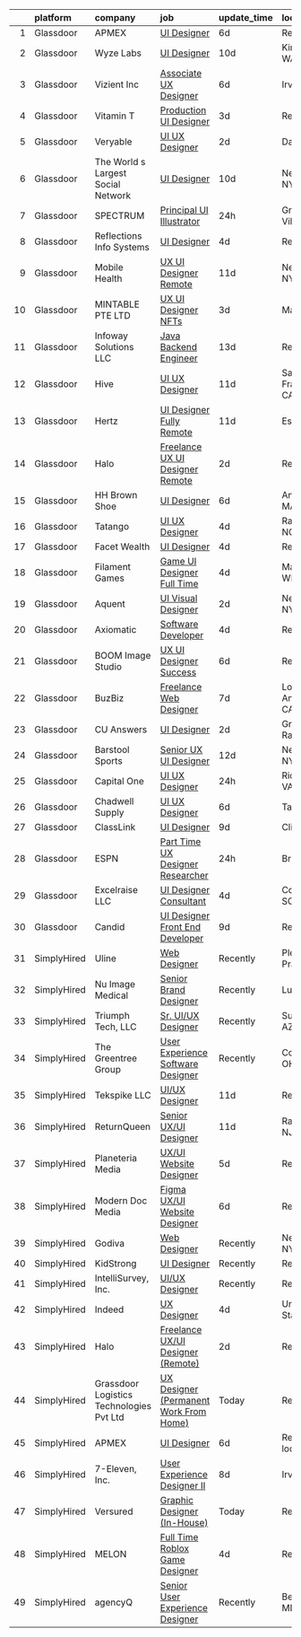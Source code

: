 

|    | platform    | company                                  | job                                                                                                                                                                                                                                                                                                                                                                                                                                                                                                                                                                                                                                                                                                                                                                                                                                                                                                                                                                            | update_time   | location              |
|---:|:------------|:-----------------------------------------|:-------------------------------------------------------------------------------------------------------------------------------------------------------------------------------------------------------------------------------------------------------------------------------------------------------------------------------------------------------------------------------------------------------------------------------------------------------------------------------------------------------------------------------------------------------------------------------------------------------------------------------------------------------------------------------------------------------------------------------------------------------------------------------------------------------------------------------------------------------------------------------------------------------------------------------------------------------------------------------|:--------------|:----------------------|
|  1 | Glassdoor   | APMEX                                    | [UI Designer](https://www.glassdoor.com/partner/jobListing.htm?pos=115&ao=1136043&s=58&guid=0000018113c731a196eee94d1b8a4f8a&src=GD_JOB_AD&t=SR&vt=w&cs=1_fae6df02&cb=1653894230796&jobListingId=1007886274169&jrtk=3-0-1g49sece6i6j3801-1g49secejq078800-b6081c8dca6a1fea-)                                                                                                                                                                                                                                                                                                                                                                                                                                                                                                                                                                                                                                                                                                   | 6d            | Remote                |
|  2 | Glassdoor   | Wyze Labs                                | [UI Designer](https://www.glassdoor.com/partner/jobListing.htm?pos=116&ao=1136043&s=58&guid=0000018113c731a196eee94d1b8a4f8a&src=GD_JOB_AD&t=SR&vt=w&cs=1_ad45e52f&cb=1653894230796&jobListingId=1007877852030&jrtk=3-0-1g49sece6i6j3801-1g49secejq078800-ff07746c0d5c6f9d-)                                                                                                                                                                                                                                                                                                                                                                                                                                                                                                                                                                                                                                                                                                   | 10d           | Kirkland, WA          |
|  3 | Glassdoor   | Vizient  Inc                             | [Associate UX Designer](https://www.glassdoor.com/partner/jobListing.htm?pos=130&ao=1136043&s=58&guid=0000018113c731a196eee94d1b8a4f8a&src=GD_JOB_AD&t=SR&vt=w&cs=1_a7f0967c&cb=1653894230798&jobListingId=1007885673028&jrtk=3-0-1g49sece6i6j3801-1g49secejq078800-b56a73062427c831-)                                                                                                                                                                                                                                                                                                                                                                                                                                                                                                                                                                                                                                                                                         | 6d            | Irving, TX            |
|  4 | Glassdoor   | Vitamin T                                | [Production  UI  Designer](https://www.glassdoor.com/partner/jobListing.htm?pos=111&ao=1110586&s=58&guid=0000018113c731a196eee94d1b8a4f8a&src=GD_JOB_AD&t=SR&vt=w&cs=1_c6000016&cb=1653894230796&jobListingId=1007896614953&cpc=FA84DF7EA1EC2398&jrtk=3-0-1g49sece6i6j3801-1g49secejq078800-5adc315e5e595a80--6NYlbfkN0DMrcEu7yrtATojKJA7cEzGQ3FdRGWLh0CZQInL4ECGI6k5tN82kdM0OKoro5eXmjrIH_8JlRMO7DBQl7AN6ytiq77Z6v7UeZ80BRvvDpHChSjzw3Q3ApckQPIGavq1FEmPD2jQSXj3otZXAP2SAog0uFopwqRyKmCCUqjnU-a7M7zGEl6ONaGAEoV6_gRBFjtfF34GAInE21lNzLz-nXX0_Xs6QVgLM-DRlTT2X7v00grGYypOuLcNy8JkmJBSSHJ8tOKtjKydmKCFlbl06OukH8sLyQtfK6WhqLwmhbSJDzIN616qt2OEd2sIAxhU-9s5whKEpDaaSk9kRFY5MJ45DfKL7psgKXOpnx918N9gnFPF_8U7ZDkNyo-RUiQmP1YFSAvxC9k1CXp8sD2uQdQxCyiqjXKDdBq2YDmPoSoT-NJY_dq3Z3U5ghGll0oVtG_DpHGF3c3Z0DNP2ZPPhno4)                                                                                                                                                                 | 3d            | Remote                |
|  5 | Glassdoor   | Veryable                                 | [UI UX Designer](https://www.glassdoor.com/partner/jobListing.htm?pos=129&ao=1136043&s=58&guid=0000018113c731a196eee94d1b8a4f8a&src=GD_JOB_AD&t=SR&vt=w&cs=1_9a0387de&cb=1653894230797&jobListingId=1007898764780&jrtk=3-0-1g49sece6i6j3801-1g49secejq078800-b90bbf55385a63e3-)                                                                                                                                                                                                                                                                                                                                                                                                                                                                                                                                                                                                                                                                                                | 2d            | Dallas, TX            |
|  6 | Glassdoor   | The World s Largest Social Network       | [UI Designer](https://www.glassdoor.com/partner/jobListing.htm?pos=112&ao=1110586&s=58&guid=0000018113c731a196eee94d1b8a4f8a&src=GD_JOB_AD&t=SR&vt=w&ea=1&cs=1_b58d4111&cb=1653894230797&jobListingId=1007876596122&cpc=334ABAF5D42DC775&jrtk=3-0-1g49sece6i6j3801-1g49secejq078800-e1ca4ea2868466d1--6NYlbfkN0DSgjPPcnEdvoK3uuxfISLALE6pB1FR7YSHOr_tSg5_QGIhoz_2VqUepdcKLBLI_zQInTvsBdnkiGjMq9vHliPUWGNAHOFt3jVvmAvFSwn2oU1hHZiKZeVxwWCIWT7dGf-tJpwpLphN8uqW0Gl1qKxaaXG0oAvVhI0yiiQl7qqgc_z4Q3FrZ4XWP6nmsdVS4uVZi97VilxeLcRCjw6kRt2HaeGMMjLQk1o7VzY4vetGwdhZUveqsssYc7Bw6kRwROM3CXDWVyj55hdAwYd6Prqo0e5B7uvbVfXxwNYmHNsot3lgMsmDbbHEhtb6n41XivOrGjAAAi2wOY5S0rI_ltHQLo4EibLU01MliAwL0NzkwjYjGHRqXYoMs4OHAJIl5KvmJf5NRrGTpQ4t1xTgwJ7iXh9sjxzEZtROrfo4kyvBCeK1djaNACcwkrW6NqAkldvJlmg1kyGeXlEB_ppMiyvLmPGC1iJJVElWWG_cwLuR_oycPkl5vk7F5kXdZxxkTdLJ0O4ruVThatEFbwjfWUCE6tdib0umUXc-hryoBP7Vloh5QPg9ZBf4YAjcmYdKoStEhBamXWGWKQ%3D%3D)                                             | 10d           | New York, NY          |
|  7 | Glassdoor   | SPECTRUM                                 | [Principal UI Illustrator](https://www.glassdoor.com/partner/jobListing.htm?pos=104&ao=1110586&s=58&guid=0000018113c731a196eee94d1b8a4f8a&src=GD_JOB_AD&t=SR&vt=w&cs=1_1ab21fde&cb=1653894230795&jobListingId=1007901597770&cpc=5FEB1BEB8E14EF52&jrtk=3-0-1g49sece6i6j3801-1g49secejq078800-70f0f498e47f5cdc--6NYlbfkN0CeXNZYxOzgf11O9-TFJft4I5QLQjKTqoL33Rtx55G7TvJvoeF0OvnalWemQxNwsZsvfRZzDCTUTkjrD8iCTdzVwP5XhtYqOdbpEf1JJv5OSDfoBBQb3_VmPjfGU22o-82R9EoKFqFExw3giKgUNqG8Nzo1R3gEDD12GFBPPLfRj4CBDWRUw0jzcaCoTh7gbB1eoHcDrYTbQ95CYyVQ02p2LbMG14iiw9QmeXiG-cEpJHNMbcnvWvvQ-TuuVUM9VdX_WCNWgRerdRrt5BEuJ2-IsS7kwA7Q0Qv6O5GGZ6ey-lrn4mqPODPVC7VBCt2ijbB-ZWS9E6oCB82cbVYH8kySO3lnYWTmWo6ht8hroTgl3cEMuhNUsKe0hNZsyrM1z9aEG2tqqm7MNaWEhI-XUnVpFx5oRxU-ZN1BJfVkfDLf7Z8PL-gcKqi5)                                                                                                                                                                                                 | 24h           | Greenwood Village, CO |
|  8 | Glassdoor   | Reflections Info Systems                 | [UI Designer](https://www.glassdoor.com/partner/jobListing.htm?pos=125&ao=1136043&s=58&guid=0000018113c731a196eee94d1b8a4f8a&src=GD_JOB_AD&t=SR&vt=w&ea=1&cs=1_e433f98b&cb=1653894230797&jobListingId=1007892251899&jrtk=3-0-1g49sece6i6j3801-1g49secejq078800-834f9289037a2bb3-)                                                                                                                                                                                                                                                                                                                                                                                                                                                                                                                                                                                                                                                                                              | 4d            | Remote                |
|  9 | Glassdoor   | Mobile Health                            | [UX UI Designer  Remote ](https://www.glassdoor.com/partner/jobListing.htm?pos=108&ao=1110586&s=58&guid=0000018113c731a196eee94d1b8a4f8a&src=GD_JOB_AD&t=SR&vt=w&ea=1&cs=1_8086cb6e&cb=1653894230796&jobListingId=1007874063227&cpc=9DC6E4D8324653EE&jrtk=3-0-1g49sece6i6j3801-1g49secejq078800-dab888626887591b--6NYlbfkN0CVW-wZUB6fDkVbeXZUmA8a9VqOuLioZTZt07t5oqbkUruFU18ewwr6CV3D66L0BhHNDFB1DL7nDyFrXo0tik3MGSpZiU2QTsKdXpT9gcEt_KXnGboQew92eqHzQzH-N6DFBCh1VG02n-iBXjvyeN6Pe9lzx9YXBrUtDEymXG8_K0Tb9yThfKNWVdFSWygtwrYo-oO7beAHj5cSl4DMuljU0xD48vr4jutZj88Q0Frf-oGTD9KZCwumxYHkQPBZuw7hYnKQI3Ojy-RLuk279JIxh7oayB49Wx4UYZUBQ07rA61uLxtOK-MYneaAXhLWavWSEJ3vqUig65Gv_DrtEkYwzyBO3hR28GJKRhNwiq6qB0juQuTFz3Ceg2mu6HG0kQEeZ_FuFuHa0nkGFfPOo0iyc53PHLmX_FKVV7pJJmQmUZ_PUXzCwIXHoB9JFPtWobvDnTApZVpu0gBy2y_Vt73ALZUt4C4exvUK6NtV2UauVfp0Qrvc7ak5CKILtGHyR0Ob4Yh1k_iYtrmM8Xw5LFV7AZtjktbNujmk7rJeKWh0nlRmPLWNXeIarv38RDjliCYmI4zNz9_sK2DOYNfWwuJWnYrosDW1w-8iIIpvYBq6nw%3D%3D) | 11d           | New York, NY          |
| 10 | Glassdoor   | MINTABLE PTE  LTD                        | [UX   UI Designer  NFTs ](https://www.glassdoor.com/partner/jobListing.htm?pos=126&ao=1136043&s=58&guid=0000018113c731a196eee94d1b8a4f8a&src=GD_JOB_AD&t=SR&vt=w&cs=1_310b64ab&cb=1653894230797&jobListingId=1007895989442&jrtk=3-0-1g49sece6i6j3801-1g49secejq078800-a42520caa3fef792-)                                                                                                                                                                                                                                                                                                                                                                                                                                                                                                                                                                                                                                                                                       | 3d            | Marina, CA            |
| 11 | Glassdoor   | Infoway Solutions LLC                    | [Java Backend Engineer](https://www.glassdoor.com/partner/jobListing.htm?pos=110&ao=1110586&s=58&guid=0000018113c731a196eee94d1b8a4f8a&src=GD_JOB_AD&t=SR&vt=w&ea=1&cs=1_64921178&cb=1653894230796&jobListingId=1007867584883&cpc=5FEB1BEB8E14EF52&jrtk=3-0-1g49sece6i6j3801-1g49secejq078800-cccff563399eb42e--6NYlbfkN0AQp9eHQpfXDACf0nMqKlXEOkSkx_nB8icbKaaX1A0SyL2ctONylXuCGU1PrztI11jNQr_5LjqJFN135nKCEU1Cbd7wN7Sk2m3qH3bIkr1ARg1xxXdCpvCa67OE75S28p5y9JoJUbG3kmm8jqZpQpRBrMjoIsxYbTV6eFozxEmH3OyKei9JRP2TcI3Hn7mhYAOu0uf6hW9sscA0wosMCHCXITK2CS4rSIEzeglho1uSnZmqo5pxWjBsZEdn_Axz1IXrnTtY-f7mm7WTma-GFZSXxDOXadiMaNS9F8rvOHrU3LQN-cQ4uXL_-j6xmmH9JQTPaTjPtR_x3PxGFe2jRhIwmX7iSllzqRY24T7jh8B6jxgF_l_nWORFkMBBiAJiZgL488gMEyXE-tVNc7IktJ2jXJGDuGzgDsjqmqYiMd74pg8dUmfJyerEOp6p2rSUbO3Nju5QP94qctLOGPrMZ7VI_AwXilGtipFK7zGbPtCiKKZJpYBsyUzZkOHWyErfaDY%3D)                                                                                                                 | 13d           | Remote                |
| 12 | Glassdoor   | Hive                                     | [UI   UX Designer](https://www.glassdoor.com/partner/jobListing.htm?pos=118&ao=1136043&s=58&guid=0000018113c731a196eee94d1b8a4f8a&src=GD_JOB_AD&t=SR&vt=w&cs=1_105b6687&cb=1653894230797&jobListingId=1007873521082&jrtk=3-0-1g49sece6i6j3801-1g49secejq078800-1bb649712dd02d66-)                                                                                                                                                                                                                                                                                                                                                                                                                                                                                                                                                                                                                                                                                              | 11d           | San Francisco, CA     |
| 13 | Glassdoor   | Hertz                                    | [UI Designer  Fully Remote](https://www.glassdoor.com/partner/jobListing.htm?pos=106&ao=1110586&s=58&guid=0000018113c731a196eee94d1b8a4f8a&src=GD_JOB_AD&t=SR&vt=w&cs=1_586f9fc1&cb=1653894230795&jobListingId=1007873114650&cpc=6FC5BA77C9A4CD78&jrtk=3-0-1g49sece6i6j3801-1g49secejq078800-0b82f78c1c8cfd24--6NYlbfkN0CY2bW1_UrvxrGosjvcoJFNB3pSLD1pqDJ9L6Rrokobn6ynFDR-KCNFxJ3UiXUWyM3JYpbbfZgcrqbvpEBrPJfbXSBBcpTdfGnNT9RBr4CHWYFIJ0jefqNFUKaj9Id9g6LM1Aj1Q62tTj5-IB-eP0jbYWpQunEp4LFjUvg0irH86DGcfbKk4ZwAy8jMFXISfnFi1kjrz07wMxAy4_WOir_C9yYtkfNPPsZAZfLCb_frabhdAAtqOytnH2kHe9GGiGljvZmfBgOkVSwJGKsRX9iMh198FDk_hZa2hXpTUj8ym91bzEW8ccf7ElKnpO2GaTjAea1CphtTflSvWPuUDBKcYImD3bh4cdx-5uU1LiBVvakYMUrqY1ledVbGHkaDzigBOW4AC0nUQOqqVv4mEy3wMZfNyrB-VeFBrj2IM0h5BH6z799KPDWPDQJJl_LNuHTtWXxMFkUWbbWPeqq2BtYXjFHkUvsjsoauRb8BA7tF1QMth3x_LIPe)                                                                                                                                | 11d           | Estero, FL            |
| 14 | Glassdoor   | Halo                                     | [Freelance UX UI Designer  Remote ](https://www.glassdoor.com/partner/jobListing.htm?pos=114&ao=1136043&s=58&guid=0000018113c731a196eee94d1b8a4f8a&src=GD_JOB_AD&t=SR&vt=w&cs=1_5119157c&cb=1653894230796&jobListingId=1007898771732&jrtk=3-0-1g49sece6i6j3801-1g49secejq078800-aff68833c903062d-)                                                                                                                                                                                                                                                                                                                                                                                                                                                                                                                                                                                                                                                                             | 2d            | Remote                |
| 15 | Glassdoor   | HH Brown Shoe                            | [UI Designer](https://www.glassdoor.com/partner/jobListing.htm?pos=119&ao=1136043&s=58&guid=0000018113c731a196eee94d1b8a4f8a&src=GD_JOB_AD&t=SR&vt=w&ea=1&cs=1_f367a0bb&cb=1653894230797&jobListingId=1007886014891&jrtk=3-0-1g49sece6i6j3801-1g49secejq078800-f63a436628b9caf4-)                                                                                                                                                                                                                                                                                                                                                                                                                                                                                                                                                                                                                                                                                              | 6d            | Andover, MA           |
| 16 | Glassdoor   | Tatango                                  | [UI UX Designer](https://www.glassdoor.com/partner/jobListing.htm?pos=101&ao=1110586&s=58&guid=0000018113c731a196eee94d1b8a4f8a&src=GD_JOB_AD&t=SR&vt=w&cs=1_a85dd67a&cb=1653894230794&jobListingId=1007892783494&cpc=5A932FB9A57304C8&jrtk=3-0-1g49sece6i6j3801-1g49secejq078800-86226a80397e73df--6NYlbfkN0AHVN_DsLU-A5BURTeuu-K54DlyXcfYmaw0RHILtua2zC8Pf7sJ9w91X9lZeDz9zQVdrjcnOO0uEEzciC7ezoQso_x93dAuaAfO0K2LWHfhX45WT6komYLBecdv9Kb5osAamsYcXo49AIPYg1riNIxghXm2DCJjKztjCD7moMiQ68DRfKFJysmecuNlVGLyboDmTAqfNht3_ORr2RdgfXxapPTFkJrFp9H05R_KiQJSpHdrmRvtJoKEl6OJkT1dIRQb_6gsfg3txNpMcBHZey0gaFuv9kz93fCyUy4VZTgKUTl4g6FIe4ufLp_xDuHG8v-HqpDiCB-jrwHGFWsBVaERAbmo_iKA-kNvHzW3KRCdwZZWirx7XcGmJggIiVJAK26nlMwLUS947Er0TY-gkiIakLahdta95x9SkYnDHkZqYGyU8otvVR9938wYi06zVKqjW34xtxAhUpen6Z-HHG_t0xfDAxOO39U%3D)                                                                                                                                                             | 4d            | Raleigh, NC           |
| 17 | Glassdoor   | Facet Wealth                             | [UI Designer](https://www.glassdoor.com/partner/jobListing.htm?pos=122&ao=1136043&s=58&guid=0000018113c731a196eee94d1b8a4f8a&src=GD_JOB_AD&t=SR&vt=w&ea=1&cs=1_9ffe244b&cb=1653894230797&jobListingId=1007893124412&jrtk=3-0-1g49sece6i6j3801-1g49secejq078800-4861e9d5d0368dc2-)                                                                                                                                                                                                                                                                                                                                                                                                                                                                                                                                                                                                                                                                                              | 4d            | Remote                |
| 18 | Glassdoor   | Filament Games                           | [Game UI Designer   Full Time](https://www.glassdoor.com/partner/jobListing.htm?pos=120&ao=1136043&s=58&guid=0000018113c731a196eee94d1b8a4f8a&src=GD_JOB_AD&t=SR&vt=w&ea=1&cs=1_fd1f40d7&cb=1653894230797&jobListingId=1007892741595&jrtk=3-0-1g49sece6i6j3801-1g49secejq078800-983a0d487aa91bef-)                                                                                                                                                                                                                                                                                                                                                                                                                                                                                                                                                                                                                                                                             | 4d            | Madison, WI           |
| 19 | Glassdoor   | Aquent                                   | [UI   Visual Designer](https://www.glassdoor.com/partner/jobListing.htm?pos=113&ao=1110586&s=58&guid=0000018113c731a196eee94d1b8a4f8a&src=GD_JOB_AD&t=SR&vt=w&cs=1_b2810ec6&cb=1653894230796&jobListingId=1007898744653&cpc=F41FEAB56D215062&jrtk=3-0-1g49sece6i6j3801-1g49secejq078800-efeca9a850b16bbd--6NYlbfkN0DMrcEu7yrtATojKJA7cEzGQ3FdRGWLh0CZQInL4ECGI9gD0Wolx9R2v-Aex0-GK05zrA5DJFFd4s5qGed3zqo5YvDj_O-zKn1wEwkAkQw8N8xE1J0CZxYTY0hBH9Mlg9QixlOBA6TSaBKOszUQSwr2O8LGcIEo9Lwx9Qm_hx08jyffFngHxv5qdWQtDvPUwG_RfrMu4raCNUR23HVV0D5rezBlyhiISvDC3QkOLewHldxq8T18kJMifelMTPaGZNOcVw6mvsHxVMvbXJ8CnNjGEaF0gBXu8bpGLHiZeGbajDVps0jEniBhg23kQWsUq8fn0QVER_FxvRk3v7VafDTkn4D0yukSDwt0bL-rl_y0W3mQv1hHOsUx57CxGVoeI62av5PAWMZ8aRfiXwhfMLSZcvA4UvLfUym8dKgo-BZb_7l49c3rUyrqHEzJq8qQN6g%3D)                                                                                                                                                                                       | 2d            | New York, NY          |
| 20 | Glassdoor   | Axiomatic                                | [Software Developer](https://www.glassdoor.com/partner/jobListing.htm?pos=109&ao=1110586&s=58&guid=0000018113c731a196eee94d1b8a4f8a&src=GD_JOB_AD&t=SR&vt=w&ea=1&cs=1_eee4259c&cb=1653894230796&jobListingId=1007892954886&cpc=654405A9B1E0A9F5&jrtk=3-0-1g49sece6i6j3801-1g49secejq078800-c3acd6e74ba9980c--6NYlbfkN0DzHlLOtjDMXKCp2C8KcO06O-_rQAz10Pe6o0_H4ps1ILZn9v3EH7OlEsyHKpumjuQGXutOnfwIOAot_pxasM1ja-ynXTaVUW23xmNPsuctenqgbNp3G-MN7ZtfuqXpe_p1RuIX5Wd0GpmWOGBEpaBDBtZJy84R7GtIoNgznJMthMAFAYUppwP3f5SM-NwL1agxjetRWVdDI2OFs8426jPZu7T5oRI4kj8tAwvw7WGc4JZnp_sRB1DaghI7sZ7z7zs40Ouce_MwSCQCt57V1bY6muQsS2oerkjl3cG7IiEt1UTwigVus3HXavEueTiXGD-VIM9AO9msPRy1PP03i3rsr_TRfBCDD8n1-RQx-AfW7lUo_X2efZAfGXJDsNxhf7k6HaflCuD6_MFBfFK44_tfx1aaPRk1PM22rq-U4l0oc4OSIVd0uJCQkneGWA4oEHQgOsMhNM87XC3eBWGWBhA6cwLfeT5z82UueFGTg6EGqrty1Qjw02aD)                                                                                                                                  | 4d            | Remote                |
| 21 | Glassdoor   | BOOM Image Studio                        | [UX UI Designer   Success](https://www.glassdoor.com/partner/jobListing.htm?pos=121&ao=1136043&s=58&guid=0000018113c731a196eee94d1b8a4f8a&src=GD_JOB_AD&t=SR&vt=w&cs=1_3d4279c4&cb=1653894230797&jobListingId=1007886335903&jrtk=3-0-1g49sece6i6j3801-1g49secejq078800-0252b7a25a383a41-)                                                                                                                                                                                                                                                                                                                                                                                                                                                                                                                                                                                                                                                                                      | 6d            | Remote                |
| 22 | Glassdoor   | BuzBiz                                   | [Freelance Web Designer](https://www.glassdoor.com/partner/jobListing.htm?pos=117&ao=1136043&s=58&guid=0000018113c731a196eee94d1b8a4f8a&src=GD_JOB_AD&t=SR&vt=w&ea=1&cs=1_957e29e7&cb=1653894230797&jobListingId=1007883017170&jrtk=3-0-1g49sece6i6j3801-1g49secejq078800-c96f4973203f6b91-)                                                                                                                                                                                                                                                                                                                                                                                                                                                                                                                                                                                                                                                                                   | 7d            | Los Angeles, CA       |
| 23 | Glassdoor   | CU Answers                               | [UI Designer](https://www.glassdoor.com/partner/jobListing.htm?pos=123&ao=1136043&s=58&guid=0000018113c731a196eee94d1b8a4f8a&src=GD_JOB_AD&t=SR&vt=w&ea=1&cs=1_8d085edf&cb=1653894230797&jobListingId=1007898876238&jrtk=3-0-1g49sece6i6j3801-1g49secejq078800-45b1e2513f0f60c6-)                                                                                                                                                                                                                                                                                                                                                                                                                                                                                                                                                                                                                                                                                              | 2d            | Grand Rapids, MI      |
| 24 | Glassdoor   | Barstool Sports                          | [Senior UX UI Designer](https://www.glassdoor.com/partner/jobListing.htm?pos=127&ao=1136043&s=58&guid=0000018113c731a196eee94d1b8a4f8a&src=GD_JOB_AD&t=SR&vt=w&ea=1&cs=1_4edc1f5a&cb=1653894230797&jobListingId=1007870218019&jrtk=3-0-1g49sece6i6j3801-1g49secejq078800-b581132d30a8a468-)                                                                                                                                                                                                                                                                                                                                                                                                                                                                                                                                                                                                                                                                                    | 12d           | New York, NY          |
| 25 | Glassdoor   | Capital One                              | [UI UX Designer](https://www.glassdoor.com/partner/jobListing.htm?pos=102&ao=1110586&s=58&guid=0000018113c731a196eee94d1b8a4f8a&src=GD_JOB_AD&t=SR&vt=w&cs=1_e730e516&cb=1653894230794&jobListingId=1007901639193&cpc=A356F292FF34F670&jrtk=3-0-1g49sece6i6j3801-1g49secejq078800-89c1561d701f2855--6NYlbfkN0C3j_zLGvpMLCdiZ0WC46XqVTA1VMZzOzKXPhAXwYlrNb9EbKZEg8x0wzjxx-xvfPrKazWr8RjPi3YiQXcyrcB0r2xqlRLPVjhvNDzWh0EInbYywqfvnJ-XNK_jFy3J1S4IUlYsdB0SSUdAoCe8su2Enox6C-a3WSTe0nyfjwWoMfqAwb5hFOlaB0FT_IyVjq_RUpCh1JRz6w5WYS1R7CqAAcB0jQTY4CKgMTWoFQd4ODJVv79D3peB5AgX8Vh3ELko1k6KQsUGWOewNnYZJEwS0QaAd0pnenkGhj5fpH44_ENyzYAiBRzOOtkd-ux7-8A6sgxawkJwbiAgj5xER1wVois2bAInjoZ0AUAPyHjgyYJ-WJKRA-SBuv-Q0El3g9VoqYNrWuGB5Nn8i5eJm8obIoQ-oHjK_a6eWNyxP-RhGCKhwrbSE1mzW408nQY3eBM%3D)                                                                                                                                                                                             | 24h           | Richmond, VA          |
| 26 | Glassdoor   | Chadwell Supply                          | [UI UX Designer](https://www.glassdoor.com/partner/jobListing.htm?pos=103&ao=1110586&s=58&guid=0000018113c731a196eee94d1b8a4f8a&src=GD_JOB_AD&t=SR&vt=w&ea=1&cs=1_e4f9a58d&cb=1653894230795&jobListingId=1007886788476&cpc=BAEB662971763A76&jrtk=3-0-1g49sece6i6j3801-1g49secejq078800-b6f4c1d0808d0569--6NYlbfkN0A7hBXzsdRqctFxVR-nR18ETFWiF-Vc9YCzVbdqLfWy5onrdVgeVLDCsCLDSYYzjsctGZDHI-fhXZ4w2cBsOGcy2DN4JqV1yIseEcvJoUHlokJ0eXcoDJQWEHYQAHFrVoNPkvF77RmYslY9gDVZxdj5JxIeIx-nVBw5k6vd_AD-LOADyrmQjZwhpRXxTPrdSi-ySMqRtUOnbwvo0ndXqkIhPBg0dZ3Hr0n1XBPk5gbRCA0euIYTW1pS0d5_-yc3d1Hc8EX-ZeV_CJCZTYP_BkVpXW_EBjNniak_vNHAZSElyGqIQ1mj7npIu0EVRNJjZdk6RB3Bubibor9Y-Vnd3OxoAWX76RHDduQZOwPFY2FODUVgVzNy_3ttXyi8DUc7-JUuzr7jK2R3o0tSGKgp1BiWtk7iUH5pQ-jgTP5UTyDElqvtsrY4uKYkmPTteVJW1S8kyik5_79djiok6y7NTiIMpPxHg5IoBO1Ty0m52no2VQZ35NMHws54O_7_MGVFyjAyqvGlJnjqc7YmMxJYt-8u)                                                                                                      | 6d            | Tampa, FL             |
| 27 | Glassdoor   | ClassLink                                | [UI Designer](https://www.glassdoor.com/partner/jobListing.htm?pos=124&ao=1136043&s=58&guid=0000018113c731a196eee94d1b8a4f8a&src=GD_JOB_AD&t=SR&vt=w&ea=1&cs=1_88ffb361&cb=1653894230797&jobListingId=1007880735962&jrtk=3-0-1g49sece6i6j3801-1g49secejq078800-0cc7c4dad0c6b219-)                                                                                                                                                                                                                                                                                                                                                                                                                                                                                                                                                                                                                                                                                              | 9d            | Clifton, NJ           |
| 28 | Glassdoor   | ESPN                                     | [Part Time UX Designer Researcher](https://www.glassdoor.com/partner/jobListing.htm?pos=107&ao=1110586&s=58&guid=0000018113c731a196eee94d1b8a4f8a&src=GD_JOB_AD&t=SR&vt=w&cs=1_a5a07e06&cb=1653894230795&jobListingId=1007901619475&cpc=4F748F1840550ABC&jrtk=3-0-1g49sece6i6j3801-1g49secejq078800-c21eccf7928111b3--6NYlbfkN0DAFTyt7pbDCC2JPO79CSdi1dIb81yjczP5qsKcZIxgiYm3-7g-689Ur9xqU8QiYHXTyCCGyKT2njJPxTqg3qJ1o6nGRtxfT3lBoIjkzUIEjCZj_jLHBm28bAIg30rcc02gf90MThVFLmmHdecaJNiZREqZZ_Dhf9keSuEniyLP9OJ9G2EfTiiBep10B6G0yJeagLz2gqKw5tyBjbuu-dIKWRDfH-dZ5wq8zqBpXoBBfS6wXfkl47xdw8gNwc0Yv-rknyLtVNN55t1Ey_c84VvaEKgOuFKJA7UUFt6QzQpXzuNLIJnIx2GNIzOpl_ioxB0A1G0rguh0RYCqHTNuhxnXxM0ZH7IFBSImsvK1NRtSo4dpvxiKAdtXZTgekatc7ZkRbVpHzX-AZ2dg0_jEcIYGizYinfFv_WkHc6KQTvMHnFX3QqJQ7xQE)                                                                                                                                                                                         | 24h           | Bristol, CT           |
| 29 | Glassdoor   | Excelraise  LLC                          | [UI Designer Consultant](https://www.glassdoor.com/partner/jobListing.htm?pos=128&ao=1136043&s=58&guid=0000018113c731a196eee94d1b8a4f8a&src=GD_JOB_AD&t=SR&vt=w&cs=1_20ef1fda&cb=1653894230797&jobListingId=1007892897555&jrtk=3-0-1g49sece6i6j3801-1g49secejq078800-17d01f7c333d1b5b-)                                                                                                                                                                                                                                                                                                                                                                                                                                                                                                                                                                                                                                                                                        | 4d            | Columbia, SC          |
| 30 | Glassdoor   | Candid                                   | [UI Designer Front End Developer](https://www.glassdoor.com/partner/jobListing.htm?pos=105&ao=1110586&s=58&guid=0000018113c731a196eee94d1b8a4f8a&src=GD_JOB_AD&t=SR&vt=w&ea=1&cs=1_3d4772a5&cb=1653894230795&jobListingId=1007880191549&cpc=B101C867B3EF2D75&jrtk=3-0-1g49sece6i6j3801-1g49secejq078800-cfe725a00f645d07--6NYlbfkN0CKPh-9f2AYbG3Rd5zGJxcGbNBJT9jJ6Zul-69NwYwEgda84LJV2Wwmq4qCbAK5nvv3mRXVfHLTahOd3mdOD6RktohC3BY5qkI_C-tKnob9wNRMdKsHD-b-c6iNeygalEgP_CKT9LNjZiiEns_cp1177rag2mJpaPMcF4tWoQmKCjevuLNo74jt0kb-gGY7bC9-b2KARHEg3FfXfJjkp9uSJxFntt4t74s0Q55B-VSfevVkp6sdrNhf-qD2npTwpWO67HtHWG7mgokW_3eMaS2ubTlbuhM5lxUUEgmaug4VAfroPo1WJyi3p_5m0scv6AsxXvz7cLMZBz6WkUuzYivPnBOObc9qTTA8qGyNwgf3FiNMNgBDIHRYtheJ1Cg6IeBPxDN60tngFByYBKvbfBmRPKnVo5TxcNTSL_TpFrjieVC0vtbqpQV344cqHCBMAPY0kHsULuDowQ8zloHG2UKccu8DhHYuYabpAVkpTaXYifoPLiWD37aVKIpIFjNY1oiSYq5dbiRVKQ%3D%3D)                                                                                         | 9d            | Remote                |
| 31 | SimplyHired | Uline                                    | [Web Designer](https://www.simplyhired.com/job/kI5kUAq-InikRw-9L7E4f0451pjqb3sKTzg2rEtjPg4g-FlQB3FIdQ?q=ui+designer)                                                                                                                                                                                                                                                                                                                                                                                                                                                                                                                                                                                                                                                                                                                                                                                                                                                           | Recently      | Pleasant Prairie, WI  |
| 32 | SimplyHired | Nu Image Medical                         | [Senior Brand Designer](https://www.simplyhired.com/job/ijU7On9edRqzPg7oCJJItztyl0Y-5tLjCbY7r1o7T9QXwm5o_R8lBg?q=ui+designer)                                                                                                                                                                                                                                                                                                                                                                                                                                                                                                                                                                                                                                                                                                                                                                                                                                                  | Recently      | Lutz, FL              |
| 33 | SimplyHired | Triumph Tech, LLC                        | [Sr. UI/UX Designer](https://www.simplyhired.com/job/zCJ6toiEfnc_RzN_-0qdku7_3QNgpawiKp-eFnlkG8V8aetj638hLg?q=ui+designer)                                                                                                                                                                                                                                                                                                                                                                                                                                                                                                                                                                                                                                                                                                                                                                                                                                                     | Recently      | Sun City, AZ          |
| 34 | SimplyHired | The Greentree Group                      | [User Experience Software Designer](https://www.simplyhired.com/job/c_1rhXmc5Ll3M8MbC43jtDPUeeuK0dasJqPN2wkMhCW8f3VwkvDVLg?q=ui+designer)                                                                                                                                                                                                                                                                                                                                                                                                                                                                                                                                                                                                                                                                                                                                                                                                                                      | Recently      | Columbus, OH          |
| 35 | SimplyHired | Tekspike LLC                             | [UI/UX Designer](https://www.simplyhired.com/job/0j2nNl5YI4cjeVJ_Hl-Et04D5VhSxhCKDdyAbwwP4xZMtVJmmCoXKw?q=ui+designer)                                                                                                                                                                                                                                                                                                                                                                                                                                                                                                                                                                                                                                                                                                                                                                                                                                                         | 11d           | Remote                |
| 36 | SimplyHired | ReturnQueen                              | [Senior UX/UI Designer](https://www.simplyhired.com/job/Ny1GneB6RrcsBpQdee8rr4myZOR7nFCqkfZB-fgX_OGyXzU7e-wOpQ?q=ui+designer)                                                                                                                                                                                                                                                                                                                                                                                                                                                                                                                                                                                                                                                                                                                                                                                                                                                  | 11d           | Ramsey, NJ            |
| 37 | SimplyHired | Planeteria Media                         | [UX/UI Website Designer](https://www.simplyhired.com/job/EcudSVo-aYpj3k1JoJkQxR9QV3sC3qn1ZftI2wqBWjqp8rqVdqrXlw?q=ui+designer)                                                                                                                                                                                                                                                                                                                                                                                                                                                                                                                                                                                                                                                                                                                                                                                                                                                 | 5d            | Remote                |
| 38 | SimplyHired | Modern Doc Media                         | [Figma UX/UI Website Designer](https://www.simplyhired.com/job/uZuFZhcZ8Zk9g1sit0ti-JAHmt4296dIDymL4sgok26GIGFbJqvz9Q?q=ui+designer)                                                                                                                                                                                                                                                                                                                                                                                                                                                                                                                                                                                                                                                                                                                                                                                                                                           | 6d            | Remote                |
| 39 | SimplyHired | Godiva                                   | [Web Designer](https://www.simplyhired.com/job/zQOAmeUELX-4d3TZoKY67KsFotWXZU-xgdN7FI9yjBSbT5a3I4o2gQ?q=ui+designer)                                                                                                                                                                                                                                                                                                                                                                                                                                                                                                                                                                                                                                                                                                                                                                                                                                                           | Recently      | New York, NY          |
| 40 | SimplyHired | KidStrong                                | [UI Designer](https://www.simplyhired.com/job/LvNxQUxg_kHrTpwd1NcQfW_DrnhMU0AFpSX0LeaiCiilLLQ9uFAgEQ?q=ui+designer)                                                                                                                                                                                                                                                                                                                                                                                                                                                                                                                                                                                                                                                                                                                                                                                                                                                            | Recently      | Remote                |
| 41 | SimplyHired | IntelliSurvey, Inc.                      | [UI/UX Designer](https://www.simplyhired.com/job/v2QuYGc1A6IXCzTbBbHgRmuHa4TfcHaqpCFxhHToL3xnvRi6nMTmYA?q=ui+designer)                                                                                                                                                                                                                                                                                                                                                                                                                                                                                                                                                                                                                                                                                                                                                                                                                                                         | Recently      | Remote                |
| 42 | SimplyHired | Indeed                                   | [UX Designer](https://www.simplyhired.com/job/7GiZIE7D3Vdy_WwQaWJKRxT3iPyT6Rqzli4Zo5eTP3IEz4tsOt1bKA?q=ui+designer)                                                                                                                                                                                                                                                                                                                                                                                                                                                                                                                                                                                                                                                                                                                                                                                                                                                            | 4d            | United States         |
| 43 | SimplyHired | Halo                                     | [Freelance UX/UI Designer (Remote)](https://www.simplyhired.com/job/-T32NtV-D7VMlMvUmThv4PCvxZBKHTas3srB94E0JwOEPny--5c-nQ?q=ui+designer)                                                                                                                                                                                                                                                                                                                                                                                                                                                                                                                                                                                                                                                                                                                                                                                                                                      | 2d            | Remote                |
| 44 | SimplyHired | Grassdoor Logistics Technologies Pvt Ltd | [UX Designer (Permanent Work From Home)](https://www.simplyhired.com/job/KGAZVjtl7BnBDLuxAFmhr1kzBy0GeXz5btzaVJIdN9KrOzK4SyOu7w?q=ui+designer)                                                                                                                                                                                                                                                                                                                                                                                                                                                                                                                                                                                                                                                                                                                                                                                                                                 | Today         | Remote                |
| 45 | SimplyHired | APMEX                                    | [UI Designer](https://www.simplyhired.com/job/NdlQXQUj4-H6smTi0yMXbejUY_-SlEZpnSof5NbKy_DvaXdjadLtvw?q=ui+designer)                                                                                                                                                                                                                                                                                                                                                                                                                                                                                                                                                                                                                                                                                                                                                                                                                                                            | 6d            | Remote +1 location    |
| 46 | SimplyHired | 7-Eleven, Inc.                           | [User Experience Designer II](https://www.simplyhired.com/job/KqXvTyS1P4tNBijJ1mnyZA1p2JhojehdwJj5EvcSX8xAVOET4zeiEw?q=ui+designer)                                                                                                                                                                                                                                                                                                                                                                                                                                                                                                                                                                                                                                                                                                                                                                                                                                            | 8d            | Irving, TX            |
| 47 | SimplyHired | Versured                                 | [Graphic Designer (In-House)](https://www.simplyhired.com/job/pB7S1pUjvrqoGXkuoUa_b10R-12zlV2w24_55TyQ6On3b9Y8OmSp8g?q=ui+designer)                                                                                                                                                                                                                                                                                                                                                                                                                                                                                                                                                                                                                                                                                                                                                                                                                                            | Today         | Remote                |
| 48 | SimplyHired | MELON                                    | [Full Time Roblox Game Designer](https://www.simplyhired.com/job/s8_yKA_i-V0gzN6TiYha-bo4DW9jmgGsahM_RvfZGACf9AMnge-yYQ?q=ui+designer)                                                                                                                                                                                                                                                                                                                                                                                                                                                                                                                                                                                                                                                                                                                                                                                                                                         | 4d            | Remote                |
| 49 | SimplyHired | agencyQ                                  | [Senior User Experience Designer](https://www.simplyhired.com/job/cIDtvicOoH53aMYEP0Ljm-akwv5PTKqGSpFWDKdyocaD4666RjrRkA?q=ui+designer)                                                                                                                                                                                                                                                                                                                                                                                                                                                                                                                                                                                                                                                                                                                                                                                                                                        | Recently      | Bethesda, MD          |